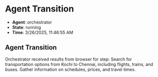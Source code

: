 # Agent Transition

- **Agent**: orchestrator
- **State**: running
- **Time**: 3/26/2025, 11:46:55 AM

## Agent Transition

Orchestrator received results from browser for step: Search for transportation options from Kochi to Chennai, including flights, trains, and buses. Gather information on schedules, prices, and travel times.

